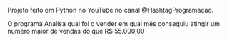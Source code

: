 Projeto feito em Python no YouTube no canal @HashtagProgramação.

O programa Analisa qual foi o vender em qual mês conseguiu atingir um numero maior de vendas do que R$ 55.000,00
